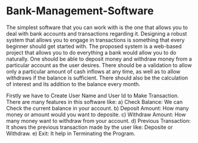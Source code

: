 # Bank-Management-Software
The simplest software that you can work with is the one that allows you to deal with bank accounts and transactions regarding it. 
Designing a robust system that allows you to engage in transactions is something that every beginner should get started with. 
The proposed system is a web-based project that allows you to do everything a bank would allow you to do naturally.
One should be able to deposit money and withdraw money from a particular account as the user desires.
There should be a validation to allow only a particular amount of cash inflows at any time, as well as to allow withdraws if the balance is sufficient. 
There should also be the calculation of interest and its addition to the balance every month.

Firstly we have to Create User Name and User Id to Make Transaction.
There are many features in this software like:
a) Check Balance: We can Check the current balance in your account.
b) Deposit Amount: How many money or amount would you want to deposite.
c) Withdraw Amount: How many money want to withdraw from your account.
d) Previous Transaction: It shows the previous transaction made by the user like: Deposite or Withdraw.
e) Exit: It help in Terminating the Program.


